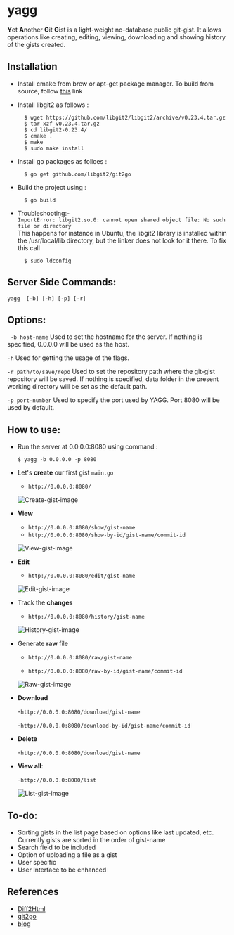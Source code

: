 # yagg

**Y**et **A**nother **G**it **G**ist is a light-weight no-database public git-gist. It allows operations like creating, editing, viewing, downloading and showing history of the gists created.

## Installation


- Install cmake from brew or apt-get package manager. To build from source, follow [this](https://cmake.org/install/) link

- Install libgit2 as follows :
    ```
      $ wget https://github.com/libgit2/libgit2/archive/v0.23.4.tar.gz
      $ tar xzf v0.23.4.tar.gz
      $ cd libgit2-0.23.4/
      $ cmake .
      $ make
      $ sudo make install
    ```

- Install go packages as folloes :
    ```
      $ go get github.com/libgit2/git2go
    ```

- Build the project using :
    ```
      $ go build
    ```


- Troubleshooting:-  
    ```ImportError: libgit2.so.0: cannot open shared object file: No such file or directory```  
         This happens for instance in Ubuntu, the libgit2 library is installed within the /usr/local/lib directory, but the linker does not look for it there.
         To fix this call
    ```
      $ sudo ldconfig
    ```

## Server Side Commands:

```
yagg  [-b] [-h] [-p] [-r]
```

## Options:


``` -b host-name```
    Used to set the hostname for the server. If nothing is specified, 0.0.0.0 will be used as the host.

``` -h ```
    Used for getting the usage of the flags.

``` -r path/to/save/repo ```
     Used to set the repository path where the git-gist repository will be saved. If nothing is specified, data folder in the present working directory will be set as the default path.

``` -p port-number ```
     Used to specify the port used by YAGG. Port 8080 will be used by default.

## How to use:

- Run the server at 0.0.0.0:8080 using command :

  ```
  $ yagg -b 0.0.0.0 -p 8080
  ```

- Let's **create** our first gist ``` main.go ```

    - ```http://0.0.0.0:8080/```

    ![Create-gist-image](https://github.com/gophergala2016/yagg/blob/master/images/create_gist.png "create")

- **View** 
    
    - ```http://0.0.0.0:8080/show/gist-name```
    - ```http://0.0.0.0:8080/show-by-id/gist-name/commit-id```

    ![View-gist-image](https://github.com/gophergala2016/yagg/blob/master/images/view_gist.png "view")

- **Edit**
    
    - ```http://0.0.0.0:8080/edit/gist-name```

    ![Edit-gist-image](https://github.com/gophergala2016/yagg/blob/master/images/edit_gist.png "edit")

- Track the **changes** 
    
    - ```http://0.0.0.0:8080/history/gist-name```

    ![History-gist-image](https://github.com/gophergala2016/yagg/blob/master/images/history_gist.png "history")

- Generate **raw** file
    
    - ```http://0.0.0.0:8080/raw/gist-name```
    
    - ```http://0.0.0.0:8080/raw-by-id/gist-name/commit-id```

    ![Raw-gist-image](https://github.com/gophergala2016/yagg/blob/master/images/raw_gist.png "raw")

- **Download** 

    -```http://0.0.0.0:8080/download/gist-name```
    
    -```http://0.0.0.0:8080/download-by-id/gist-name/commit-id```

- **Delete** 
    
    -```http://0.0.0.0:8080/download/gist-name```

- **View all**:

    -```http://0.0.0.0:8080/list```
    
    ![List-gist-image](https://github.com/gophergala2016/yagg/blob/master/images/list_gist.png "list")
    
## To-do:
- Sorting gists in the list page based on options like last updated, etc. Currently gists are sorted in the order of gist-name
- Search field to be included
- Option of uploading a file as a gist
- User specific
- User Interface to be enhanced

 ## References
- [Diff2Html](https://github.com/rtfpessoa/diff2html)
- [git2go](https://godoc.org/github.com/libgit2/git2go)
- [blog](https://blog.gopheracademy.com/advent-2014/git2go-tutorial/)
